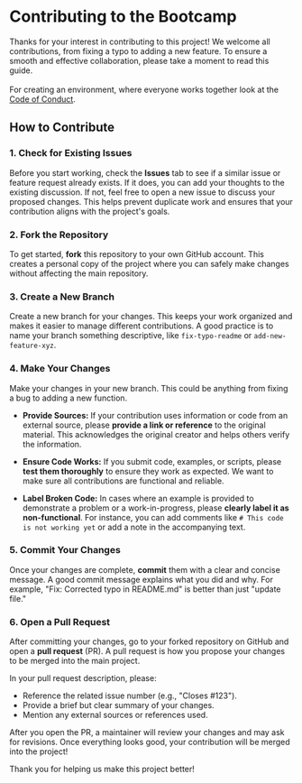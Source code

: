 # Contributing to the Bootcamp

Thanks for your interest in contributing to this project! We welcome all contributions, from fixing a typo to adding a new feature. To ensure a smooth and effective collaboration, please take a moment to read this guide.</br>
</br>
For creating an environment, where everyone works together look at the [Code of Conduct](./CODE_OF_CONDUCT.md).


## How to Contribute

### 1. **Check for Existing Issues**
Before you start working, check the **Issues** tab to see if a similar issue or feature request already exists. If it does, you can add your thoughts to the existing discussion. If not, feel free to open a new issue to discuss your proposed changes. This helps prevent duplicate work and ensures that your contribution aligns with the project's goals.

### 2. **Fork the Repository**
To get started, **fork** this repository to your own GitHub account. This creates a personal copy of the project where you can safely make changes without affecting the main repository.

### 3. **Create a New Branch**
Create a new branch for your changes. This keeps your work organized and makes it easier to manage different contributions. A good practice is to name your branch something descriptive, like `fix-typo-readme` or `add-new-feature-xyz`.

### 4. **Make Your Changes**
Make your changes in your new branch. This could be anything from fixing a bug to adding a new function.

* **Provide Sources:** If your contribution uses information or code from an external source, please **provide a link or reference** to the original material. This acknowledges the original creator and helps others verify the information.

* **Ensure Code Works:** If you submit code, examples, or scripts, please **test them thoroughly** to ensure they work as expected. We want to make sure all contributions are functional and reliable.

* **Label Broken Code:** In cases where an example is provided to demonstrate a problem or a work-in-progress, please **clearly label it as non-functional**. For instance, you can add comments like `# This code is not working yet` or add a note in the accompanying text.

### 5. **Commit Your Changes**
Once your changes are complete, **commit** them with a clear and concise message. A good commit message explains what you did and why. For example, "Fix: Corrected typo in README.md" is better than just "update file."

### 6. **Open a Pull Request**
After committing your changes, go to your forked repository on GitHub and open a **pull request** (PR). A pull request is how you propose your changes to be merged into the main project.

In your pull request description, please:
* Reference the related issue number (e.g., "Closes #123").
* Provide a brief but clear summary of your changes.
* Mention any external sources or references used.

After you open the PR, a maintainer will review your changes and may ask for revisions. Once everything looks good, your contribution will be merged into the project!

Thank you for helping us make this project better!
